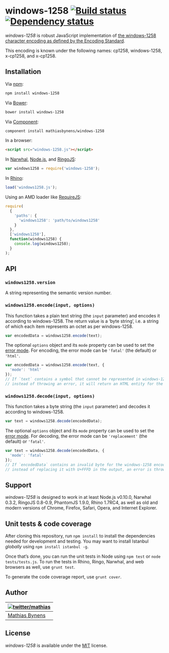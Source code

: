 # windows-1258 [![Build status](https://travis-ci.org/mathiasbynens/windows-1258.svg?branch=master)](https://travis-ci.org/mathiasbynens/windows-1258) [![Dependency status](https://gemnasium.com/mathiasbynens/windows-1258.svg)](https://gemnasium.com/mathiasbynens/windows-1258)

_windows-1258_ is robust JavaScript implementation of [the windows-1258 character encoding as defined by the Encoding Standard](http://encoding.spec.whatwg.org/#windows-1258).

This encoding is known under the following names: cp1258, windows-1258, x-cp1258, and x-cp1258.

## Installation

Via [npm](http://npmjs.org/):

```bash
npm install windows-1258
```

Via [Bower](http://bower.io/):

```bash
bower install windows-1258
```

Via [Component](https://github.com/component/component):

```bash
component install mathiasbynens/windows-1258
```

In a browser:

```html
<script src="windows-1258.js"></script>
```

In [Narwhal](http://narwhaljs.org/), [Node.js](http://nodejs.org/), and [RingoJS](http://ringojs.org/):

```js
var windows1258 = require('windows-1258');
```

In [Rhino](http://www.mozilla.org/rhino/):

```js
load('windows1258.js');
```

Using an AMD loader like [RequireJS](http://requirejs.org/):

```js
require(
  {
    'paths': {
      'windows1258': 'path/to/windows1258'
    }
  },
  ['windows1258'],
  function(windows1258) {
    console.log(windows1258);
  }
);
```

## API

### `windows1258.version`

A string representing the semantic version number.

### `windows1258.encode(input, options)`

This function takes a plain text string (the `input` parameter) and encodes it according to windows-1258. The return value is a ‘byte string’, i.e. a string of which each item represents an octet as per windows-1258.

```js
var encodedData = windows1258.encode(text);
```

The optional `options` object and its `mode` property can be used to set the [error mode](http://encoding.spec.whatwg.org/#error-mode). For encoding, the error mode can be `'fatal'` (the default) or `'html'`.

```js
var encodedData = windows1258.encode(text, {
  'mode': 'html'
});
// If `text` contains a symbol that cannot be represented in windows-1258,
// instead of throwing an error, it will return an HTML entity for the symbol.
```

### `windows1258.decode(input, options)`

This function takes a byte string (the `input` parameter) and decodes it according to windows-1258.

```js
var text = windows1258.decode(encodedData);
```

The optional `options` object and its `mode` property can be used to set the [error mode](http://encoding.spec.whatwg.org/#error-mode). For decoding, the error mode can be `'replacement'` (the default) or `'fatal'`.

```js
var text = windows1258.decode(encodedData, {
  'mode': 'fatal'
});
// If `encodedData` contains an invalid byte for the windows-1258 encoding,
// instead of replacing it with U+FFFD in the output, an error is thrown.
```

## Support

_windows-1258_ is designed to work in at least Node.js v0.10.0, Narwhal 0.3.2, RingoJS 0.8-0.9, PhantomJS 1.9.0, Rhino 1.7RC4, as well as old and modern versions of Chrome, Firefox, Safari, Opera, and Internet Explorer.

## Unit tests & code coverage

After cloning this repository, run `npm install` to install the dependencies needed for development and testing. You may want to install Istanbul _globally_ using `npm install istanbul -g`.

Once that’s done, you can run the unit tests in Node using `npm test` or `node tests/tests.js`. To run the tests in Rhino, Ringo, Narwhal, and web browsers as well, use `grunt test`.

To generate the code coverage report, use `grunt cover`.

## Author

| [![twitter/mathias](https://gravatar.com/avatar/24e08a9ea84deb17ae121074d0f17125?s=70)](https://twitter.com/mathias "Follow @mathias on Twitter") |
|---|
| [Mathias Bynens](http://mathiasbynens.be/) |

## License

_windows-1258_ is available under the [MIT](http://mths.be/mit) license.
